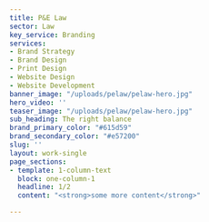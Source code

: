 ```yaml
---
title: P&E Law
sector: Law
key_service: Branding
services:
- Brand Strategy
- Brand Design
- Print Design
- Website Design
- Website Development
banner_image: "/uploads/pelaw/pelaw-hero.jpg"
hero_video: ''
teaser_image: "/uploads/pelaw/pelaw-hero.jpg"
sub_heading: The right balance
brand_primary_color: "#615d59"
brand_secondary_color: "#e57200"
slug: ''
layout: work-single
page_sections:
- template: 1-column-text
  block: one-column-1
  headline: 1/2
  content: "<strong>some more content</strong>"

---
```

